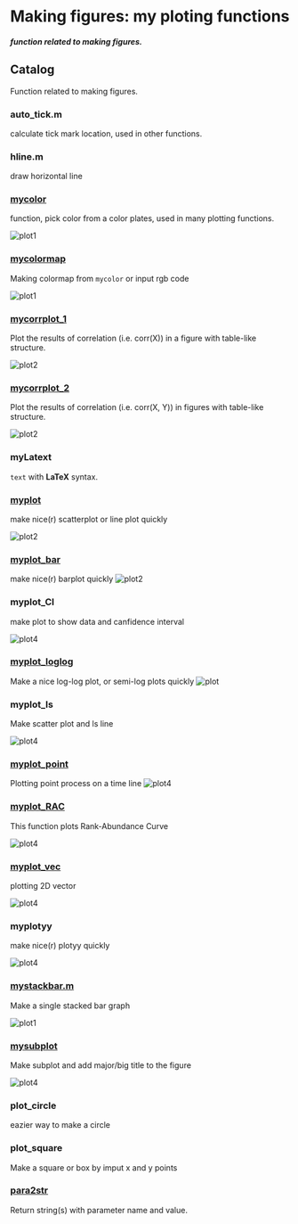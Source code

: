 # Making figures: my ploting functions

##### function related to making figures.

## Catalog


Function related to making figures.

### **auto_tick.m**  
calculate tick mark location, used in other functions. 
### **hline.m** 
draw horizontal line

### [mycolor](https://github.com/weitingwlin/matlabutility/blob/master/documents/mycolor.md) 
function, pick color from a color plates, used in many plotting functions.
>
 ![plot1](images/mycolor_2.png) 

### [mycolormap](https://github.com/weitingwlin/matlabutility/blob/master/documents/mycolormap.md)  
Making colormap from `mycolor` or input rgb code
>
 ![plot1](images/mycolormap1.png) 

### [mycorrplot_1](https://github.com/weitingwlin/matlabutility/blob/master/documents/mycorrplot_1.md)  
Plot the results of correlation (i.e. corr(X)) in a figure with table-like structure.
>
![plot2](images/mycorrplot_1_2.png)

### [mycorrplot_2](https://github.com/weitingwlin/matlabutility/blob/master/documents/mycorrplot_2.md)  
Plot the results of correlation (i.e. corr(X, Y)) in figures with table-like structure.
>
![plot2](images/mycorrplot_2_1.png)

### **myLatext**
`text` with **LaTeX** syntax.

### [myplot](https://github.com/weitingwlin/matlabutility/blob/master/documents/myplot.md)  
make nice(r) scatterplot or line plot quickly

![plot2](images/myplot_1.png)

### [myplot_bar](https://github.com/weitingwlin/matlabutility/blob/master/documents/myplot_bar.md)
make nice(r) barplot quickly
![plot2](images/myplot_bar3.png)

### **myplot_CI**  
make plot to show data and canfidence interval 
>
![plot4](images/myplot_CI.png)

### [myplot_loglog](https://github.com/weitingwlin/matlabutility/blob/master/documents/myplot_loglog.md)
Make a nice log-log plot, or semi-log plots quickly
![plot](images/myplot_loglog4.png)

### **myplot_ls**  
Make scatter plot and ls line
>
 ![plot4](images/myplot_ls.png)

### [myplot_point](https://github.com/weitingwlin/matlabutility/blob/master/documents/myplot_point.md)
Plotting point process on a time line
 ![plot4](images/myplot_point3.png)

### [myplot_RAC](https://github.com/weitingwlin/matlabutility/blob/master/documents/myplot_RAC.md)

This function plots Rank-Abundance Curve

 ![plot4](images/myplot_RAC1.png)

### [myplot_vec](https://github.com/weitingwlin/matlabutility/blob/master/documents/myplot_vec.md) 
plotting 2D vector
>
 ![plot4](images/myplot_vec_3.png)

### **myplotyy**  
make nice(r) plotyy quickly
>
 ![plot4](images/myplotyy.png)

### [**mystackbar.m**](https://github.com/weitingwlin/matlabutility/blob/master/documents/mystackbar.md)
Make a single stacked bar graph
>
 ![plot1](images/mystackbar_4.png) 

### [**mysubplot**](https://github.com/weitingwlin/matlabutility/blob/master/documents/mysubplot.md)  
Make subplot and add major/big title to the figure
>
![plot4](images/mysubplot.png)

### **plot_circle**  
eazier way to make a circle

### **plot_square**  
Make a square or box by imput x and y points

### [para2str](para2str.md)
Return string(s) with parameter name and value. 
